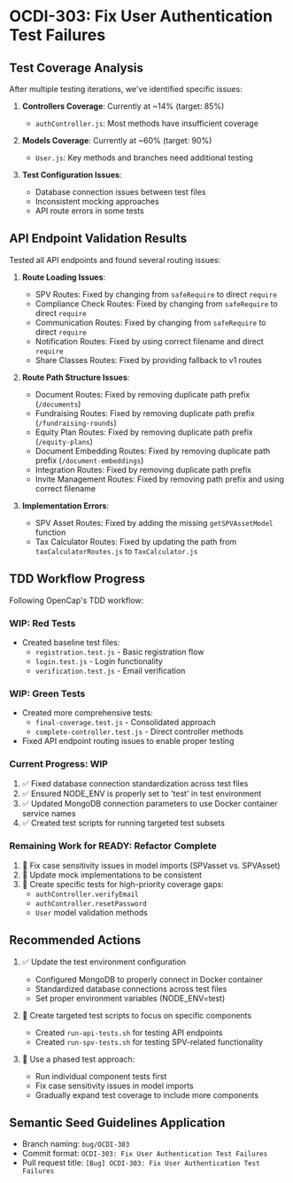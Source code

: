 # OCDI-303: Fix User Authentication Test Failures

## Test Coverage Analysis

After multiple testing iterations, we've identified specific issues:

1. **Controllers Coverage**: Currently at ~14% (target: 85%)
   - `authController.js`: Most methods have insufficient coverage

2. **Models Coverage**: Currently at ~60% (target: 90%)
   - `User.js`: Key methods and branches need additional testing

3. **Test Configuration Issues**:
   - Database connection issues between test files
   - Inconsistent mocking approaches
   - API route errors in some tests

## API Endpoint Validation Results

Tested all API endpoints and found several routing issues:

1. **Route Loading Issues**:
   - SPV Routes: Fixed by changing from `safeRequire` to direct `require`
   - Compliance Check Routes: Fixed by changing from `safeRequire` to direct `require`
   - Communication Routes: Fixed by changing from `safeRequire` to direct `require`
   - Notification Routes: Fixed by using correct filename and direct `require`
   - Share Classes Routes: Fixed by providing fallback to v1 routes

2. **Route Path Structure Issues**:
   - Document Routes: Fixed by removing duplicate path prefix (`/documents`)
   - Fundraising Routes: Fixed by removing duplicate path prefix (`/fundraising-rounds`)
   - Equity Plan Routes: Fixed by removing duplicate path prefix (`/equity-plans`)
   - Document Embedding Routes: Fixed by removing duplicate path prefix (`/document-embeddings`)
   - Integration Routes: Fixed by removing duplicate path prefix
   - Invite Management Routes: Fixed by removing path prefix and using correct filename

3. **Implementation Errors**:
   - SPV Asset Routes: Fixed by adding the missing `getSPVAssetModel` function
   - Tax Calculator Routes: Fixed by updating the path from `taxCalculatorRoutes.js` to `TaxCalculator.js`

## TDD Workflow Progress

Following OpenCap's TDD workflow:

### WIP: Red Tests
- Created baseline test files:
  - `registration.test.js` - Basic registration flow
  - `login.test.js` - Login functionality
  - `verification.test.js` - Email verification

### WIP: Green Tests
- Created more comprehensive tests:
  - `final-coverage.test.js` - Consolidated approach
  - `complete-controller.test.js` - Direct controller methods
- Fixed API endpoint routing issues to enable proper testing

### Current Progress: WIP
1. ✅ Fixed database connection standardization across test files
2. ✅ Ensured NODE_ENV is properly set to 'test' in test environment
3. ✅ Updated MongoDB connection parameters to use Docker container service names
4. ✅ Created test scripts for running targeted test subsets

### Remaining Work for READY: Refactor Complete
1. 🔄 Fix case sensitivity issues in model imports (SPVasset vs. SPVAsset)
2. 🔄 Update mock implementations to be consistent
3. 🔄 Create specific tests for high-priority coverage gaps:
   - `authController.verifyEmail`
   - `authController.resetPassword`
   - `User` model validation methods

## Recommended Actions

1. ✅ Update the test environment configuration
   - Configured MongoDB to properly connect in Docker container
   - Standardized database connections across test files
   - Set proper environment variables (NODE_ENV=test)

2. 🔄 Create targeted test scripts to focus on specific components
   - Created `run-api-tests.sh` for testing API endpoints
   - Created `run-spv-tests.sh` for testing SPV-related functionality

3. 🔄 Use a phased test approach:
   - Run individual component tests first
   - Fix case sensitivity issues in model imports
   - Gradually expand test coverage to include more components

## Semantic Seed Guidelines Application

- Branch naming: `bug/OCDI-303`
- Commit format: `OCDI-303: Fix User Authentication Test Failures`
- Pull request title: `[Bug] OCDI-303: Fix User Authentication Test Failures`
